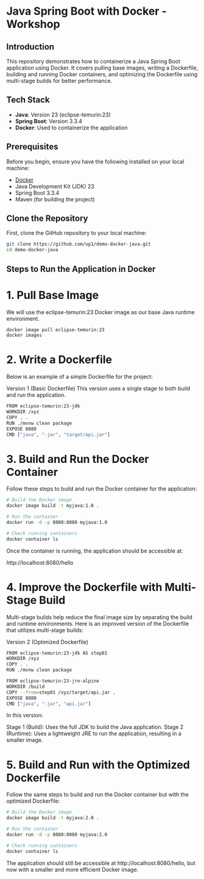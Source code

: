 # Java Spring Boot with Docker - Workshop

## Introduction

This repository demonstrates how to containerize a Java Spring Boot application using Docker. It covers pulling base images, writing a Dockerfile, building and running Docker containers, and optimizing the Dockerfile using multi-stage builds for better performance.

## Tech Stack

- **Java**: Version 23 (eclipse-temurin:23)
- **Spring Boot**: Version 3.3.4
- **Docker**: Used to containerize the application

## Prerequisites

Before you begin, ensure you have the following installed on your local machine:

- [Docker](https://docs.docker.com/get-docker/)
- Java Development Kit (JDK) 23
- Spring Boot 3.3.4
- Maven (for building the project)

## Clone the Repository

First, clone the GitHub repository to your local machine:

```bash
git clone https://github.com/up1/demo-docker-java.git
cd demo-docker-java
```

## Steps to Run the Application in Docker
# 1. Pull Base Image
We will use the eclipse-temurin:23 Docker image as our base Java runtime environment.

```bash
docker image pull eclipse-temurin:23
docker images
```

# 2. Write a Dockerfile
Below is an example of a simple Dockerfile for the project:

Version 1 (Basic Dockerfile)
This version uses a single stage to both build and run the application.

```bash
FROM eclipse-temurin:23-jdk
WORKDIR /xyz
COPY . .
RUN ./mvnw clean package
EXPOSE 8080
CMD ["java", "-jar", "target/api.jar"]
```
# 3. Build and Run the Docker Container
Follow these steps to build and run the Docker container for the application:

```bash
# Build the Docker image
docker image build -t myjava:1.0 .

# Run the container
docker run -d -p 8080:8080 myjava:1.0

# Check running containers
docker container ls
```

Once the container is running, the application should be accessible at:

http://localhost:8080/hello

# 4. Improve the Dockerfile with Multi-Stage Build
Multi-stage builds help reduce the final image size by separating the build and runtime environments. Here is an improved version of the Dockerfile that utilizes multi-stage builds:

Version 2 (Optimized Dockerfile)
```bash
FROM eclipse-temurin:23-jdk AS step01
WORKDIR /xyz
COPY . .
RUN ./mvnw clean package

FROM eclipse-temurin:23-jre-alpine
WORKDIR /build
COPY --from=step01 /xyz/target/api.jar .
EXPOSE 8080
CMD ["java", "-jar", "api.jar"]
```

In this version:

Stage 1 (Build): Uses the full JDK to build the Java application.
Stage 2 (Runtime): Uses a lightweight JRE to run the application, resulting in a smaller image.

# 5. Build and Run with the Optimized Dockerfile
Follow the same steps to build and run the Docker container but with the optimized Dockerfile:

```bash
# Build the Docker image
docker image build -t myjava:2.0 .

# Run the container
docker run -d -p 8080:8080 myjava:2.0

# Check running containers
docker container ls
```
The application should still be accessible at http://localhost:8080/hello, but now with a smaller and more efficient Docker image.
